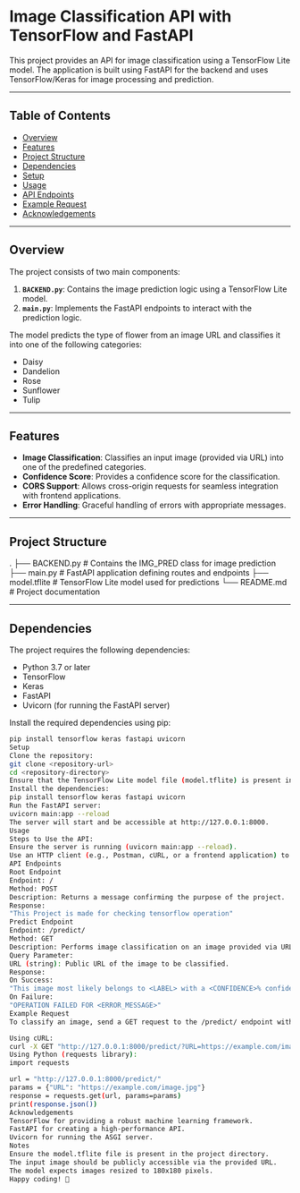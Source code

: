 # Image Classification API with TensorFlow and FastAPI

This project provides an API for image classification using a TensorFlow Lite model. The application is built using FastAPI for the backend and uses TensorFlow/Keras for image processing and prediction.

---

## Table of Contents
- [Overview](#overview)
- [Features](#features)
- [Project Structure](#project-structure)
- [Dependencies](#dependencies)
- [Setup](#setup)
- [Usage](#usage)
- [API Endpoints](#api-endpoints)
- [Example Request](#example-request)
- [Acknowledgements](#acknowledgements)

---

## Overview

The project consists of two main components:
1. **`BACKEND.py`**: Contains the image prediction logic using a TensorFlow Lite model.
2. **`main.py`**: Implements the FastAPI endpoints to interact with the prediction logic.

The model predicts the type of flower from an image URL and classifies it into one of the following categories:
- Daisy
- Dandelion
- Rose
- Sunflower
- Tulip

---

## Features

- **Image Classification**: Classifies an input image (provided via URL) into one of the predefined categories.
- **Confidence Score**: Provides a confidence score for the classification.
- **CORS Support**: Allows cross-origin requests for seamless integration with frontend applications.
- **Error Handling**: Graceful handling of errors with appropriate messages.

---

## Project Structure
. ├── BACKEND.py # Contains the IMG_PRED class for image prediction ├── main.py # FastAPI application defining routes and endpoints ├── model.tflite # TensorFlow Lite model used for predictions └── README.md # Project documentation


---

## Dependencies

The project requires the following dependencies:

- Python 3.7 or later
- TensorFlow
- Keras
- FastAPI
- Uvicorn (for running the FastAPI server)

Install the required dependencies using pip:

```bash
pip install tensorflow keras fastapi uvicorn
Setup
Clone the repository:
git clone <repository-url>
cd <repository-directory>
Ensure that the TensorFlow Lite model file (model.tflite) is present in the project directory.
Install the dependencies:
pip install tensorflow keras fastapi uvicorn
Run the FastAPI server:
uvicorn main:app --reload
The server will start and be accessible at http://127.0.0.1:8000.
Usage
Steps to Use the API:
Ensure the server is running (uvicorn main:app --reload).
Use an HTTP client (e.g., Postman, cURL, or a frontend application) to send requests to the API.
API Endpoints
Root Endpoint
Endpoint: /
Method: POST
Description: Returns a message confirming the purpose of the project.
Response:
"This Project is made for checking tensorflow operation"
Predict Endpoint
Endpoint: /predict/
Method: GET
Description: Performs image classification on an image provided via URL.
Query Parameter:
URL (string): Public URL of the image to be classified.
Response:
On Success:
"This image most likely belongs to <LABEL> with a <CONFIDENCE>% confidence."
On Failure:
"OPERATION FAILED FOR <ERROR_MESSAGE>"
Example Request
To classify an image, send a GET request to the /predict/ endpoint with the URL query parameter.

Using cURL:
curl -X GET "http://127.0.0.1:8000/predict/?URL=https://example.com/image.jpg"
Using Python (requests library):
import requests

url = "http://127.0.0.1:8000/predict/"
params = {"URL": "https://example.com/image.jpg"}
response = requests.get(url, params=params)
print(response.json())
Acknowledgements
TensorFlow for providing a robust machine learning framework.
FastAPI for creating a high-performance API.
Uvicorn for running the ASGI server.
Notes
Ensure the model.tflite file is present in the project directory.
The input image should be publicly accessible via the provided URL.
The model expects images resized to 180x180 pixels.
Happy coding! 🎉


